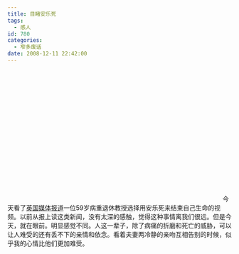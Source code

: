 ```yaml
---
title: 目睹安乐死
tags:
  - 感人
id: 780
categories:
  - 窄多废话
date: 2008-12-11 22:42:00
---
```


<object height="295" width="480"><param name="movie" value="http://www.youtube.com/v/bPS3pZGthw0&amp;hl=en&amp;fs=1"><param name="allowFullScreen" value="true"><param name="allowscriptaccess" value="always"><embed src="http://www.youtube.com/v/bPS3pZGthw0&amp;hl=en&amp;fs=1" type="application/x-shockwave-flash" allowscriptaccess="always" allowfullscreen="true" height="295" width="480"></embed></object>
今天看了[英国媒体报道](http://entertainment.timesonline.co.uk/tol/arts_and_entertainment/tv_and_radio/article5313317.ece)一位59岁病重退休教授选择用安乐死来结束自己生命的视频。以前从报上读这类新闻，没有太深的感触，觉得这种事情离我们很远。但是今天，就在眼前。明显感觉不同。人这一辈子，除了病痛的折磨和死亡的威胁，可以让人难受的还有丢不下的亲情和依念。看着夫妻两冷静的亲吻互相告别的时候，似乎我的心情比他们更加难受。